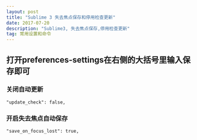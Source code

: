 ```yaml
---
layout: post
title: "Sublime 3 失去焦点保存和停用检查更新"
date: 2017-07-20
description: "Sublime3, 失去焦点保存,停用检查更新"
tag: 常用设置和命令 
---   
```


## 打开preferences-settings在右侧的大括号里输入保存即可

### 关闭自动更新
`"update_check": false,`

### 开启失去焦点自动保存
`"save_on_focus_lost": true,`

